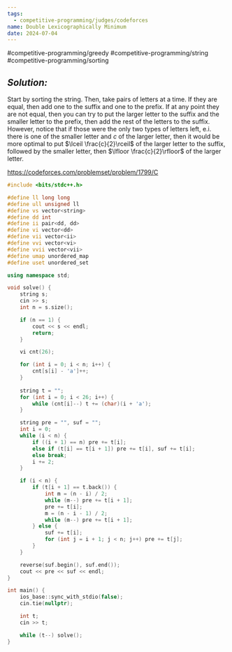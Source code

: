 ```yaml
---
tags:
  - competitive-programming/judges/codeforces
name: Double Lexicographically Minimum
date: 2024-07-04
---
```

#competitive-programming/greedy #competitive-programming/string #competitive-programming/sorting 
## _Solution:_
Start by sorting the string. Then, take pairs of letters at a time. If they are equal, then add one to the suffix and one to the prefix. If at any point they are not equal, then you can try to put the larger letter to the suffix and the smaller letter to the prefix, then add the rest of the letters to the suffix. However, notice that if those were the only two types of letters left, e.i. there is one of the smaller letter and $c$ of the larger letter, then it would be more optimal to put $\lceil \frac{c}{2}\rceil$ of the larger letter to the suffix, followed by the smaller letter, then $\lfloor \frac{c}{2}\rfloor$ of the larger letter.

https://codeforces.com/problemset/problem/1799/C
```cpp
#include <bits/stdc++.h>

#define ll long long
#define ull unsigned ll
#define vs vector<string>
#define dd int
#define ii pair<dd, dd>
#define vi vector<dd>
#define vii vector<ii>
#define vvi vector<vi>
#define vvii vector<vii>
#define umap unordered_map
#define uset unordered_set

using namespace std;

void solve() {
    string s;
    cin >> s;
    int n = s.size();

    if (n == 1) {
        cout << s << endl;
        return;
    }

    vi cnt(26);

    for (int i = 0; i < n; i++) {
        cnt[s[i] - 'a']++;
    }
    
    string t = "";
    for (int i = 0; i < 26; i++) {
        while (cnt[i]--) t += (char)(i + 'a');
    }

    string pre = "", suf = "";
    int i = 0;
    while (i < n) {
        if ((i + 1) == n) pre += t[i];
        else if (t[i] == t[i + 1]) pre += t[i], suf += t[i];
        else break;
        i += 2;
    }

    if (i < n) {
        if (t[i + 1] == t.back()) {
            int m = (n - i) / 2;
            while (m--) pre += t[i + 1];
            pre += t[i];
            m = (n - i - 1) / 2;
            while (m--) pre += t[i + 1];
        } else {
            suf += t[i];
            for (int j = i + 1; j < n; j++) pre += t[j];
        }
    }

    reverse(suf.begin(), suf.end());
    cout << pre << suf << endl;
}

int main() {
    ios_base::sync_with_stdio(false);
    cin.tie(nullptr);

    int t;
    cin >> t;

    while (t--) solve();
}
```